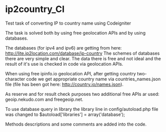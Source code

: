 # ip2country_CI
Test task of converting IP to country name using Codeigniter

The task is solved both by using free geolocation APIs and by using databases.

The databases (for ipv4 and ipv6) are getting from here: http://lite.ip2location.com/database/ip-country
The schemes of databases there are very simple and clear. The data there is free and not ideal and the
result of it's use is checked in code via geolocation APIs.

When using free ipinfo.io geolocation API, after getting country two-character code
we get appropriate country name via countries_names.json file (file has been got here: http://country.io/names.json).

As reserve and for result check purposes two additional free APIs ar used:
geoip.nekudo.com and freegeoip.net.

To use database query in library the library line in config/autoload.php file was changed to
$autoload['libraries'] = array('database');

Methods descriptions and some comments are added into the code.
